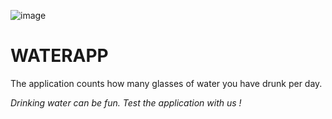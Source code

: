 ![image](./logogh.png)

# WATERAPP

The application counts how many glasses of water you have drunk per day.

*Drinking water can be fun. Test the application with us !*

